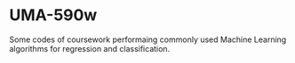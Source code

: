 # UMA-590w

Some codes of coursework performaing commonly used Machine Learning algorithms for regression and classification.
